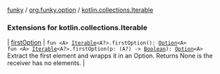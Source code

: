 [funky](../../index.md) / [org.funky.option](../index.md) / [kotlin.collections.Iterable](.)

### Extensions for kotlin.collections.Iterable

| [firstOption](first-option.md) | `fun <A> `[`Iterable`](https://kotlinlang.org/api/latest/jvm/stdlib/kotlin.collections/-iterable/index.html)`<A?>.firstOption(): `[`Option`](../-option/index.md)`<A>`<br>`fun <A> `[`Iterable`](https://kotlinlang.org/api/latest/jvm/stdlib/kotlin.collections/-iterable/index.html)`<A?>.firstOption(p: (A?) -> `[`Boolean`](https://kotlinlang.org/api/latest/jvm/stdlib/kotlin/-boolean/index.html)`): `[`Option`](../-option/index.md)`<A>`<br>Extract the first element and wrapps it in an Option. Returns None is the receiver has no elements. |

